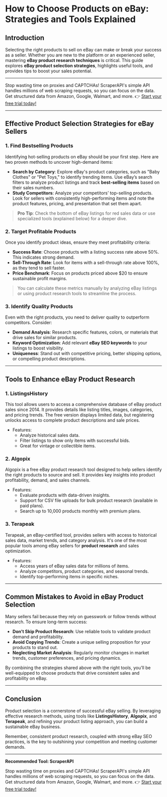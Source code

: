 # **How to Choose Products on eBay: Strategies and Tools Explained**

## Introduction

Selecting the right products to sell on eBay can make or break your success as a seller. Whether you are new to the platform or an experienced seller, mastering **eBay product research techniques** is critical. This guide explores **eBay product selection strategies**, highlights useful tools, and provides tips to boost your sales potential.

---

Stop wasting time on proxies and CAPTCHAs! ScraperAPI's simple API handles millions of web scraping requests, so you can focus on the data. Get structured data from Amazon, Google, Walmart, and more. 👉 [Start your free trial today!](https://bit.ly/Scraperapi)

---

## Effective Product Selection Strategies for eBay Sellers

### 1. Find Bestselling Products
Identifying hot-selling products on eBay should be your first step. Here are two proven methods to uncover high-demand items:

- **Search by Category**: Explore eBay's product categories, such as "Baby Clothes" or "Pet Toys," to identify trending items. Use eBay’s search filters to analyze product listings and track **best-selling items** based on their sales numbers.
- **Study Competitors**: Analyze your competitors’ top-selling products. Look for sellers with consistently high-performing items and note the product features, pricing, and presentation that set them apart.

> **Pro Tip**: Check the bottom of eBay listings for red sales data or use specialized tools (explained below) for a deeper dive.

### 2. Target Profitable Products
Once you identify product ideas, ensure they meet profitability criteria:

- **Success Rate**: Choose products with a listing success rate above 50%. This indicates strong demand.
- **Sell-Through Rate**: Look for items with a sell-through rate above 100%, as they tend to sell faster.
- **Price Benchmark**: Focus on products priced above $20 to ensure sustainable profit margins.

> You can calculate these metrics manually by analyzing eBay listings or using product research tools to streamline the process.

### 3. Identify Quality Products
Even with the right products, you need to deliver quality to outperform competitors. Consider:

- **Demand Analysis**: Research specific features, colors, or materials that drive sales for similar products.
- **Keyword Optimization**: Add relevant **eBay SEO keywords** to your listings to boost visibility.
- **Uniqueness**: Stand out with competitive pricing, better shipping options, or compelling product descriptions.

---

## Tools to Enhance eBay Product Research

### 1. **ListingsHistory**
This tool allows users to access a comprehensive database of eBay product sales since 2014. It provides details like listing titles, images, categories, and pricing trends. The free version displays limited data, but registering unlocks access to complete product descriptions and sale prices.

- Features:
  - Analyze historical sales data.
  - Filter listings to show only items with successful bids.
  - Great for vintage or collectible items.

### 2. **Algopix**
Algopix is a free eBay product research tool designed to help sellers identify the right products to source and sell. It provides key insights into product profitability, demand, and sales channels.

- Features:
  - Evaluate products with data-driven insights.
  - Support for CSV file uploads for bulk product research (available in paid plans).
  - Search up to 10,000 products monthly with premium plans.

### 3. **Terapeak**
Terapeak, an eBay-certified tool, provides sellers with access to historical sales data, market trends, and category analysis. It's one of the most popular tools among eBay sellers for **product research** and sales optimization.

- Features:
  - Access years of eBay sales data for millions of items.
  - Analyze competitors, product categories, and seasonal trends.
  - Identify top-performing items in specific niches.

---

## Common Mistakes to Avoid in eBay Product Selection

Many sellers fail because they rely on guesswork or follow trends without research. To ensure long-term success:

- **Don’t Skip Product Research**: Use reliable tools to validate product demand and profitability.
- **Avoid Copying Trends**: Create a unique selling proposition for your products to stand out.
- **Neglecting Market Analysis**: Regularly monitor changes in market trends, customer preferences, and pricing dynamics.

By combining the strategies shared above with the right tools, you’ll be well-equipped to choose products that drive consistent sales and profitability on eBay.

---

## Conclusion

Product selection is a cornerstone of successful eBay selling. By leveraging effective research methods, using tools like **ListingsHistory**, **Algopix**, and **Terapeak**, and refining your product listing approach, you can build a sustainable eBay business.

Remember, consistent product research, coupled with strong eBay SEO practices, is the key to outshining your competition and meeting customer demands.

---

**Recommended Tool: ScraperAPI**

Stop wasting time on proxies and CAPTCHAs! ScraperAPI's simple API handles millions of web scraping requests, so you can focus on the data. Get structured data from Amazon, Google, Walmart, and more. 👉 [Start your free trial today!](https://bit.ly/Scraperapi)
